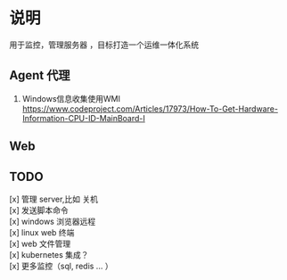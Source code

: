 # 说明
用于监控，管理服务器 ，目标打造一个运维一体化系统

## Agent 代理
1. Windows信息收集使用WMI https://www.codeproject.com/Articles/17973/How-To-Get-Hardware-Information-CPU-ID-MainBoard-I

## Web

## TODO

[x] 管理 server,比如 关机  
[x] 发送脚本命令  
[x] windows 浏览器远程   
[x] linux web 终端  
[x] web 文件管理  
[x] kubernetes 集成？  
[x] 更多监控（sql, redis ... ）
